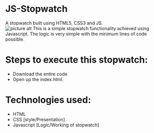 # JS-Stopwatch
A stopwatch built using HTML5, CSS3 and JS. <br />
![picture alt](https://raw.githubusercontent.com/lakshjadhwanilj/JS-Stopwatch/master/ss%201.png)
This is a simple stopwatch functionality achieved using Javascript. The logic is very simple with the minimum lines of code possible. <br />
# Steps to execute this stopwatch:

   * Download the entire code
   * Open up the index.html.

# Technologies used:

   * HTML
   * CSS [style/Presentation]
   * Javascript [Logic/Working of stopwatch]

